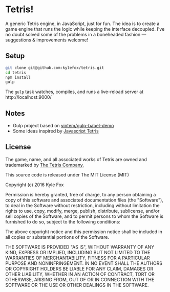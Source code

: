 # Tetris!

A generic Tetris engine, in JavaScript, just for fun. The idea is to create a game engine that runs the logic while keeping the interface decoupled. I've no doubt solved some of the problems in a boneheaded fashion — suggestions & improvements welcome!

## Setup

```bash
git clone git@github.com:kylefox/tetris.git
cd tetris
npm install
gulp
```

The `gulp` task watches, compiles, and runs a live-reload server at http://localhost:9000/

## Notes

* Gulp project based on [vintem/gulp-babel-demo](https://github.com/vintem/gulp-babel-demo)
* Some ideas inspired by [Javascript Tetris](http://codeincomplete.com/posts/2011/10/10/javascript_tetris/)


## License

The game, name, and all associated works of Tetris are owned and trademarked by [The Tetris Company.](http://tetris.com/)

This source code is released under The MIT License (MIT)

Copyright (c) 2016 Kyle Fox

Permission is hereby granted, free of charge, to any person obtaining a copy
of this software and associated documentation files (the "Software"), to deal
in the Software without restriction, including without limitation the rights
to use, copy, modify, merge, publish, distribute, sublicense, and/or sell
copies of the Software, and to permit persons to whom the Software is
furnished to do so, subject to the following conditions:

The above copyright notice and this permission notice shall be included in all
copies or substantial portions of the Software.

THE SOFTWARE IS PROVIDED "AS IS", WITHOUT WARRANTY OF ANY KIND, EXPRESS OR
IMPLIED, INCLUDING BUT NOT LIMITED TO THE WARRANTIES OF MERCHANTABILITY,
FITNESS FOR A PARTICULAR PURPOSE AND NONINFRINGEMENT. IN NO EVENT SHALL THE
AUTHORS OR COPYRIGHT HOLDERS BE LIABLE FOR ANY CLAIM, DAMAGES OR OTHER
LIABILITY, WHETHER IN AN ACTION OF CONTRACT, TORT OR OTHERWISE, ARISING FROM,
OUT OF OR IN CONNECTION WITH THE SOFTWARE OR THE USE OR OTHER DEALINGS IN THE
SOFTWARE.
